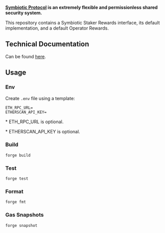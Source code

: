 **[Symbiotic Protocol](https://symbiotic.fi) is an extremely flexible and permissionless shared security system.**

This repository contains a Symbiotic Staker Rewards interface, its default implementation, and a default Operator Rewards.

## Technical Documentation

Can be found [here](./specs).

## Usage

### Env

Create `.env` file using a template:

```
ETH_RPC_URL=
ETHERSCAN_API_KEY=
```

\* ETH_RPC_URL is optional.

\* ETHERSCAN_API_KEY is optional.

### Build

```shell
forge build
```

### Test

```shell
forge test
```

### Format

```shell
forge fmt
```

### Gas Snapshots

```shell
forge snapshot
```
